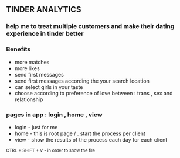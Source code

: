 ## TINDER ANALYTICS

### help me to treat multiple customers and make their dating experience in tinder better

### Benefits

- more matches
- more likes
- send first messages
- send first messages according the your search location
- can select girls in your taste
- choose according to preference of love between : trans , sex and relationship

### pages in app : login , home , view

- login - just for me
- home - this is root page / . start the process per client
- view - show the results of the process each day for each client

<small> CTRL + SHIFT + V - in order to show the file</small>
